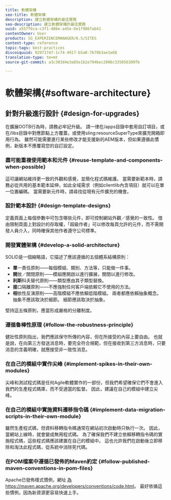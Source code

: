 ```yaml
---
title: 軟體架構
seo-title: 軟體架構
description: 建立軟體架構的最佳實務
seo-description: 建立軟體架構的最佳實務
uuid: a557f6ca-c3f1-486e-a45e-6e1f986fab41
contentOwner: User
products: SG_EXPERIENCEMANAGER/6.5/SITES
content-type: reference
topic-tags: best-practices
discoiquuid: 92971747-1c74-4917-b5a0-7b79b3ae1e68
translation-type: tm+mt
source-git-commit: a3c303d4e3a85e1b2e794bec2006c335056309fb

---
```



# 軟體架構{#software-architecture}

## 針對升級進行設計 {#design-for-upgrades}

在擴展OOTB行為時，請務必牢記升級。 請一律在/apps目錄中套用自訂項目，或在/libs目錄中對應節點上方覆蓋，或使用sling:resourceSuperType來擴充開箱即用行為。 雖然可能需要進行某些修改才能支援新的AEM版本，但如果遵循此慣例，新版本不應覆寫您的自訂設定。

### 盡可能重複使用範本和元件 {#reuse-template-and-components-when-possible}

這可讓網站維持更一致的外觀和感覺，並簡化程式碼維護。 當需要新範本時，請務必從共用的基本範本延伸，如此全域需求（例如clientlib內含項目）就可以在單一位置編碼。 當需要新元件時，請尋找從現有元件擴充的機會。

### 設計範本設計 {#design-template-designs}

定義頁面上每個參數中可包含哪些元件，即可控制網站外觀／感覺的一致性。 借由限制頁面上對設計的存取權，「超級作者」可以修改每頁允許的元件，而不需開發人員介入，同時確保其他作者遵守公司標準。

### 開發實體架構 {#develop-a-solid-architecture}

SOLID是一個縮略語，它描述了應該遵循的五個體系結構原則：

* **單**&#x200B;一責任原則——每個模組、類別、方法等，只能做一件事。
* **開**&#x200B;放／關閉原則——模組應開啟以進行擴展，關閉以進行修改。
* **利斯**&#x200B;科夫替代原則——類型應由其子類型替換。
* **接**&#x200B;口隔離原則——不應強制任何客戶端依賴它不使用的方法。
* **相**&#x200B;依性反演原則——高階模組不應依賴低階模組。 兩者都應依賴抽象概念。 抽象不應該取決於細節。 細節應該取決於抽象。

堅持這五條原則，應當形成嚴格的分離制度。

### 遵循魯棒性原理 {#follow-the-robustness-principle}

健壯性原則指出，我們應該保守所傳的內容，但在所接受的內容上要自由。 也就是說，在向第三方發送消息時，要完全符合規範，但在接收到第三方消息時，只要消息的含義明確，就應接受非一致性消息。

### 在自己的模組中實作尖峰 {#implement-spikes-in-their-own-modules}

尖峰和測試程式碼是任何Agile軟體實作的一部份，但我們希望確保它們不會進入我們的生產程式碼庫，而不受適當的監督。 因此，建議在自己的模組中建立尖峰。

### 在自己的模組中實施資料遷移指令碼 {#implement-data-migration-scripts-in-their-own-module}

雖然生產程式碼，但資料移轉指令碼通常在網站初次啟動時只執行一次。 因此，當網站上線時，就會變成無用程式碼。 為了確保我們不建立依賴移轉指令碼的實施程式碼，這些程式碼應該建置在自己的模組中。 這也允許我們在啟動後立即移除和淘汰此程式碼，從系統中消除死代碼。

### 在POM檔案中遵循已發佈的Maven約定 {#follow-published-maven-conventions-in-pom-files}

Apache已發佈樣式慣例，網址 [為https://maven.apache.org/developers/conventions/code.html](https://maven.apache.org/developers/conventions/code.html)。 最好依循這些慣例，因為新資源更容易快速上手。
